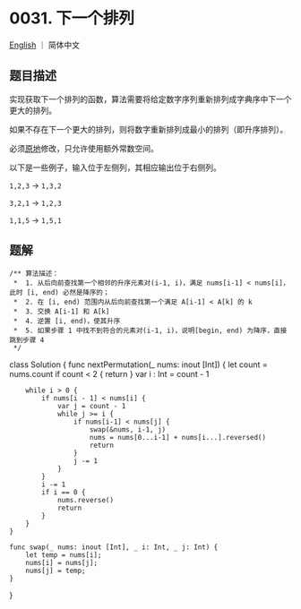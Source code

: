 # 0031. 下一个排列

[English](./README.md) ｜ 简体中文



##  题目描述

实现获取下一个排列的函数，算法需要将给定数字序列重新排列成字典序中下一个更大的排列。

如果不存在下一个更大的排列，则将数字重新排列成最小的排列（即升序排列）。

必须[原地](https://baike.baidu.com/item/原地算法)修改，只允许使用额外常数空间。

以下是一些例子，输入位于左侧列，其相应输出位于右侧列。

`1,2,3` → `1,3,2`

`3,2,1` → `1,2,3`

`1,1,5` → `1,5,1`



## 题解

```
/** 算法描述：
 *  1. 从后向前查找第一个相邻的升序元素对(i-1, i)，满足 nums[i-1] < nums[i]，此时 [i, end) 必然是降序的；
 *  2. 在 [i, end) 范围内从后向前查找第一个满足 A[i-1] < A[k] 的 k
 *  3. 交换 A[i-1] 和 A[k]
 *  4. 逆置 [i, end)，使其升序
 *  5. 如果步骤 1 中找不到符合的元素对(i-1, i)，说明[begin, end) 为降序，直接跳到步骤 4
 */
```
class Solution {
    func nextPermutation(_ nums: inout [Int]) {
        let count = nums.count
        if count < 2 {
            return
        }
        var i : Int = count - 1

        while i > 0 {
            if nums[i - 1] < nums[i] {
                var j = count - 1
                while j >= i {
                    if nums[i-1] < nums[j] {
                        swap(&nums, i-1, j)
                        nums = nums[0...i-1] + nums[i...].reversed()
                        return
                    }
                    j -= 1
                }
            }
            i -= 1
            if i == 0 {
                nums.reverse()
                return
            }
        }
    }
    
    func swap(_ nums: inout [Int], _ i: Int, _ j: Int) {
        let temp = nums[i];
        nums[i] = nums[j];
        nums[j] = temp;
    }
}
```

```

